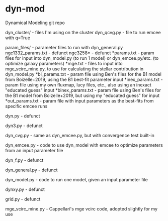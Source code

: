 # dyn-mod

Dynamical Modeling git repo

dyn_cluster/ - files I'm using on the cluster
    dyn_qcvg.py - file to run emcee with q=True

param_files/ - parameter files to run with dyn_general.py
    ngc1332_params.txt - defunct
    ngc3258* - defunct
    *params.txt - param files for input into dyn_model.py (to run 1 model) or dyn_emcee.py/etc. (to optimize galaxy parameters)
    *mge.txt - files to input into mge_vcirc_mine.py, to use for calculating the stellar contribution in dyn_model.py
    *bl_params.txt - param file using Ben's files for the B1 model from Boizelle+2019, using the B1 best-fit parameter input
    *inex_params.txt - param file using my own fluxmap, lucy files, etc., also using an inexact "educated guess" input
    *binex_params.txt - param file using Ben's files for the B1 model from Boizelle+2019, but using my "educated guess" for input
    *out_params.txt - param file with input parameters as the best-fits from specific emcee runs

dyn.py - defunct

dyn3.py - defunct

dyn_cvg.py - same as dyn_emcee.py, but with convergence test built-in

dyn_emcee.py - code to use dyn_model with emcee to optimize parameters from an input parameter file

dyn_f.py - defunct

dyn_general.py - defunct

dyn_model.py - code to run one model, given an input parameter file

dynxy.py - defunct

grid.py - defunct

mge_vcirc_mine.py - Cappellari's mge vcirc code, adopted slightly for my use
